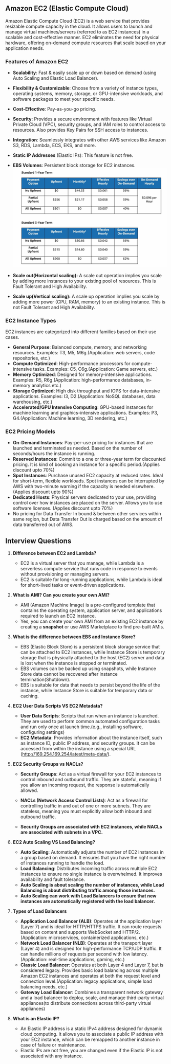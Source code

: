 ## Amazon EC2 (Elastic Compute Cloud)

Amazon Elastic Compute Cloud (EC2) is a web service that provides resizable compute capacity in the cloud. It allows users to launch and manage virtual machines/servers (referred to as EC2 instances) in a scalable and cost-effective manner. EC2 eliminates the need for physical hardware, offering on-demand compute resources that scale based on your application needs.

### Features of Amazon EC2
- **Scalability**: Fast & easily scale up or down based on demand (using Auto Scaling and Elastic Load Balancer).
- **Flexibility & Customizable**: Choose from a variety of instance types, operating systems, memory, storage, or GPU-intensive workloads, and software packages to meet your specific needs.
- **Cost-Effective**: Pay-as-you-go pricing.
- **Security**: Provides a secure environment with features like Virtual Private Cloud (VPC), security groups, and IAM roles to control access to resources. Also provides Key Pairs for SSH access to instances.
- **Integration**: Seamlessly integrates with other AWS services like Amazon S3, RDS, Lambda, ECS, EKS, and more.
- **Static IP Addresses** (Elastic IPs): This feature is not free.
- **EBS Volumes**: Persistent block storage for EC2 instances.
![alt text](image.png)

- **Scale out(Horizontal scaling):** A scale out operation implies you scale by adding more instances to your existing pool of resources. This is Fault Tolerant and High Availability.
- **Scale up(Vertical scaling):** A scale up operation implies you scale by adding more power (CPU, RAM, memory) to an existing instance. This is not Fault Tolerant and High Availability.

### EC2 Instance Types
EC2 instances are categorized into different families based on their use cases. 
- **General Purpose**: Balanced compute, memory, and networking resources. Examples: T3, M5, M6g.(Application: web servers, code repositories, etc.)
- **Compute Optimized**: High-performance processors for compute-intensive tasks. Examples: C5, C6g.(Application: Game servers, etc.)
- **Memory Optimized**: Designed for memory-intensive applications. Examples: R5, R6g.(Application: high-performance databases, in-memory analytics etc.)
- **Storage Optimized**: High disk throughput and IOPS for data-intensive applications. Examples: I3, D2.(Application: NoSQL databases, data warehousing, etc.)
- **Accelerated/GPU Intensive Computing**: GPU-based instances for machine learning and graphics-intensive applications. Examples: P3, G4.(Application: Machine learning, 3D rendering, etc.)

### EC2 Pricing Models
- **On-Demand Instances**: Pay-per-use pricing for instances that are launched and terminated as needed. Based on the number of seconds/hours the instance is running.
- **Reserved Instances**: Commit to a one or three-year term for discounted pricing. It is kind of booking an instance for a specific period.(Applies discount upto 70%)
- **Spot Instances**: Purchase unused EC2 capacity at reduced rates. Ideal for short-term, flexible workloads. Spot instances can be interrupted by AWS with two-minute warning if the capacity is needed elsewhere.(Applies discount upto 90%)
- **Dedicated Hosts**: Physical servers dedicated to your use, providing control over how instances are placed on the server. Allows you to use software licenses. (Applies discount upto 70%)
- No pricing for Data Transfer In bound & between other services within same region, but Data Transfer Out is charged based on the amount of data transferred out of AWS.

## Interview Questions
1. **Difference between EC2 and Lambda?**
   - EC2 is a virtual server that you manage, while Lambda is a serverless compute service that runs code in response to events without provisioning or managing servers.
   - EC2 is suitable for long-running applications, while Lambda is ideal for short-lived tasks or event-driven applications.

2. **What is AMI? Can you create your own AMI?**
   - AMI (Amazon Machine Image) is a pre-configured template that contains the operating system, application server, and applications required to launch an EC2 instance.
   - Yes, you can create your own AMI from an existing EC2 instance by creating a **snapshot** or use AWS Marketplace to find pre-built AMIs.

3. **What is the difference between EBS and Instance Store?**
   - EBS (Elastic Block Store) is a persistent block storage service that can be attached to EC2 instances, while Instance Store is temporary storage that is physically attached to the host (EC2) server and data is lost when the instance is stopped or terminated.
   - EBS volumes can be backed up using snapshots, while Instance Store data cannot be recovered after instance termination(Shutdown).
   - EBS is suitable for data that needs to persist beyond the life of the instance, while Instance Store is suitable for temporary data or caching.

4. **EC2 User Data Scripts VS EC2 Metadata?**
   - **User Data Scripts**: Scripts that run when an instance is launched. They are used to perform common automated configuration tasks and run only once at launch time.(e.g., installing software, configuring settings)
   - **EC2 Metadata**: Provides information about the instance itself, such as instance ID, public IP address, and security groups. It can be accessed from within the instance using a special URL (http://169.254.169.254/latest/meta-data/).

5. **EC2 Security Groups vs NACLs?**
   - **Security Groups**: Act as a virtual firewall for your EC2 instances to control inbound and outbound traffic. They are stateful, meaning if you allow an incoming request, the response is automatically allowed.
   - **NACLs (Network Access Control Lists)**: Act as a firewall for controlling traffic in and out of one or more subnets. They are stateless, meaning you must explicitly allow both inbound and outbound traffic.

   - **Security Groups are associated with EC2 instances, while NACLs are associated with subnets in a VPC.**

6. **EC2 Auto Scaling VS Load Balancing?**
   - **Auto Scaling**: Automatically adjusts the number of EC2 instances in a group based on demand. It ensures that you have the right number of instances running to handle the load.
   - **Load Balancing**: Distributes incoming traffic across multiple EC2 instances to ensure no single instance is overwhelmed. It improves availability and fault tolerance.
   - **Auto Scaling is about scaling the number of instances, while Load Balancing is about distributing traffic among those instances.**
   - **Auto Scaling can work with Load Balancers to ensure that new instances are automatically registered with the load balancer.**

7. **Types of Load Balancers**
   - **Application Load Balancer (ALB)**: Operates at the application layer (Layer 7) and is ideal for HTTP/HTTPS traffic. It can route requests based on content and supports WebSocket and HTTP/2.(Application: microservices, containerized applications, etc.)
   - **Network Load Balancer (NLB)**: Operates at the transport layer (Layer 4) and is designed for high-performance TCP/UDP traffic. It can handle millions of requests per second with low latency.(Application: real-time applications, gaming, etc.)
   - **Classic Load Balancer**: Operates at both Layer 4 and Layer 7, but is considered legacy. Provides basic load balancing across multiple Amazon EC2 instances and operates at both the request level and connection level.(Application: legacy applications, simple load balancing needs, etc.)
   - **Gateway Load Balancer**: Combines a transparent network gateway and a load balancer to deploy, scale, and manage third-party virtual appliances(to distribute connections across third-party virtual appliances)

8. **What is an Elastic IP?**
   - An Elastic IP address is a static IPv4 address designed for dynamic cloud computing. It allows you to associate a public IP address with your EC2 instance, which can be remapped to another instance in case of failure or maintenance.
   - Elastic IPs are not free, you are changed even if the Elastic IP is not associated with any instance.